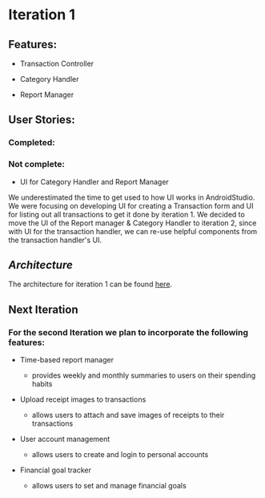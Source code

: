 # Iteration 1

## Features:

* Transaction Controller

* Category Handler

* Report Manager

## User Stories:

### Completed:



### Not complete:
* UI for Category Handler and Report Manager

We underestimated the time to get used to how UI works in AndroidStudio. We were focusing on developing UI for creating a Transaction form and UI for listing out all transactions to get it done by iteration 1. We decided to move the UI of the Report manager & Category Handler to iteration 2, since with UI for the transaction handler, we can re-use helpful components from the transaction handler's UI.



## *Architecture*
The architecture for iteration 1 can be found [here](./docs/Architecture_Diagram_Iteration1.pdf).

## Next Iteration

### For the second Iteration we plan to incorporate the following features:

* Time-based report manager
    - provides weekly and monthly summaries to users on their spending habits

* Upload receipt images to transactions
    - allows users to attach and save images of receipts to their transactions

* User account management
    - allows users to create and login to personal accounts

* Financial goal tracker
    - allows users to set and manage financial goals



